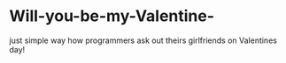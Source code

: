 # Will-you-be-my-Valentine-
just simple way how programmers ask out theirs girlfriends on Valentines day!
